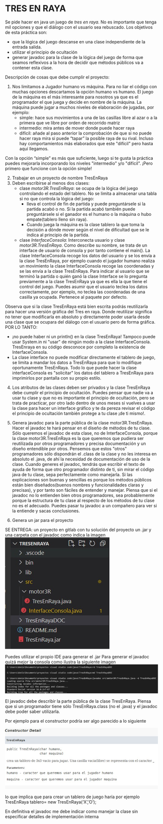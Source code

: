 # TRES EN RAYA
Se pide hacer  en java un juego de  *tres en raya*. 
No es importante que tenga mil opciones y que el diálogo con el usuario sea rebuscado. Los objetivos de esta práctica son:
- que la lógica del juego descanse en una clase independiente de la entrada salida.
- utilizar el principio de ocultación
- generar javadoc para la clase de la lógica del juego de forma que seamos reflexivos a la hora de decidir que métodos públicos va a contener esta clase.

Descripción de cosas que debe  cumplir el proyecto:
1. Nos limitamos a Jugador humano vs máquina. Para no liar el código con muchas opciones descartamos la opción humano vs humano. El juego de la máquina es el más interesante para nosotros ya que es el programador el que juega y decide en nombre de la máquina. La máquina puede jugar a muchos niveles de elaboración de jugadas, por ejemplo:
    - simple: hace sus movimientos a una de las casillas libre al azar o a la primera que ve libre por orden de recorrido matriz
    - intermedio: mira antes de mover donde  puede hacer raya 
    - difícil: añade al paso anterior la comprobación de que si no puede hacer raya mira si puede  “tapar” la posible raya de su rival. Incluso hay comportamientos más elaborados que este "difícil" pero hasta aquí llegamos. 

Con la opción “simple” es más que suficiente, luego si te gusta la práctica  puedes mejorarla incorporando los niveles "intermedio" y/o "difícil". ¡Pero primero que funcione con la opción simple! 

2. Trabajar en un proyecto de nombre TresEnRaya
3. Deben escribirse  al menos  dos clases:
    * clase *motor3R.TresEnRaya*: se ocupa de  la lógica  del juego controlando el estado del tablero. No se limita a almacenar una tabla si no que controla la lógica del juego:
       *  lleva el control de fin de partida y puede preguntársele si la partida acabó o no. Si la partida acabó también puede preguntársele si el ganador es el humano o la máquina o hubo empate(tablero lleno sin raya). 
        * Cuando juega la máquina es la clase tablero la que toma la decisión a dónde mover según el nivel de dificultad que se le indica al principio de la partida. 
   * clase *InterfaceConsola*: Interconecta usuario y clase *motor3R.TresEnRaya*. Como describe su nombre, se trata de un  interface de usuario de consola y por tanto contiene el main(). La clase InterfaceConsola recoge los datos del usuario y se los envía a la clase TresEnRaya, por ejemplo cuando el jugador humano realiza un movimiento la clase InterfaceConsola recoge las coordenadas y se las envía a la clase TresEnRaya. Para indicar al usuario que se terminó la partida o quién ganó  la clase Interface se lo pregunta previamente a la clase TresEnRaya ya que es ella la que tiene el control del juego. Puedes asumir que el usuario teclea los datos correctamente, por ejemplo, no teclea las coordenadas de una casilla ya ocupada. Pertenece al paquete por defecto.

Observa que si la clase TresEnRaya está bien escrita podrás reutilizarla para hacer una versión gráfica del Tres en raya. Donde reutilizar significa no tener que modificarla en absoluto y  directamente poder usarla desde  una  clase  que se ocupara del diálogo con el usuario pero de forma gráfica. POR LO TANTO:
* ¡no puede haber ni un println() en la clase TresEnRaya! Tampoco puede usar System.in ni "usar" de ningún modo a la clase InterfaceConsola. TresEnraya en su código desconoce por completo la existencia de InterfaceConsola.
* La clase interface no puede modificar directamente el tablero de juego, se limita a mandar los datos a TresEnRaya para que lo modifique oportunamente TresEnRaya. Todo lo que puede hacer la clase interfaceConsola es "solicitar"  los datos del tablero a TresEnRaya para imprimirlos por pantalla con su propio estilo.

4. Los atributos de las clases deben ser privados y  la clase TresEnRaya debe cumplir el principio de ocultación. Puedes pensar que nadie va a usar tu clase y que no es importante el principio de ocultación, pero se trata de practicar, por otro lado dentro de unos meses si vuelves a usar la clase para hacer un interface gráfico y te da pereza revisar el código el principio de ocultación también protege a tu clase ¡de ti mismo!. 

5. Genera javadoc para la parte pública de la clase motor3R.TresEnRaya. Hacer el javadoc te hará pensar en el diseño de métodos de tu clase. Sólo queremos el javadoc de esta clase, no de InterfaceConsola,  porque la clase motor3R.TresEnRaya es la que queremos que pudiera ser reutilizada por otros programadores y precisa documentación y un diseño entendible por otros. Pensemos que estos "otros" programadores sólo dispondrán el .class de la clase y no les interesa en absoluto el .java, de ahí la necesidad de documentación de uso de la clase. Cuando generes el javadoc, tendrás que escribir el texto de ayuda de forma que otro programador distinto de ti, sin mirar el código java de tu clase, sepa perfectamente como manejarla. Si las explicaciones son buenas y sencillas es porque los métodos públicos están bien diseñados(buenos nombres y funcionalidades claras y precisas), y por tanto son fáciles de entender y manejar. Piensa que si el javadoc no lo entienden bien otros programadores, sea probablemente porque la estructura de tu clase al respecto de los métodos de tu clase no es el adecuado. Puedes pasar tu  javadoc a un compañero para ver si la entiende y sacas conclusiones. 
6. Genera un jar para el proyecto


SE ENTREGA:  un proyecto en gitlab  con tu solución del proyecto un .jar y una carpeta con el javadoc como indica la imagen
![ALT](estructura.jpg)










Puedes utilizar el propio IDE para generar el .jar
Para generar el javadoc quizá mejor la consola como ilustra la siguiente imagen
![ALT](crearjavadocwindows.jpg)

El javadoc debe describir la parte pública de la clase TresEnRaya. Piensa que si un programador tiene sólo TresEnRaya.class (no el .java) y el javadoc debe poder saber utilizarla.

Por ejemplo para el constructor podría ser algo parecido a lo siguiente

![ALT](CapturaJavadoc.jpg)

lo que implica que para crear un tablero de juego haría por ejemplo
 TresEnRaya tablero= new TresEnRaya(‘X’,’O’);

En definitiva el javadoc me debe indicar como manejar la clase sin especificar detalles de implementación interna

